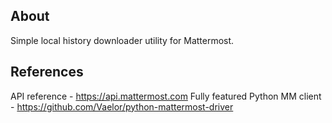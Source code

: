 
## About

Simple local history downloader utility for Mattermost.

## References
API reference - https://api.mattermost.com
Fully featured Python MM client - https://github.com/Vaelor/python-mattermost-driver
